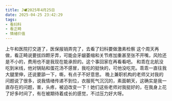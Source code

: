 ```yaml
---
title: J🕊️2025年4月25日
date: 2025-04-25 23:42:29
tags:
- 看妇科
- 看正畸
- 情绪价值
---
```

上午和医院打交道了，医保报销弄完了，去看了妇科要做激素检察 这个周天再做，看正畸说要拔四颗牙弄，可能会牙龈萎缩和关节疼加重甚至张不开嘴，风险还是不小的，费用也不是我现在能承担的。这个事回家在再看看吧。
和乖在北航没吃到米线，他对锅贴和蛋花汤不感冒，我吃的挺快的，可他没吃完。乖乖一直往我大腿里伸，还说要舔一下，嘶，有点子不好意思。
晚上兼职机构的老师又对我的问题说了很多，说我情绪传递不到位，衣服死气沉沉的，素面朝天，这确实是我一直存在的问题，害，头疼，被迫改变一下！她们这些老师对我挺好的，在我身上花了好多时间了，有在被期待着成长的感觉，不过压力好大呀。